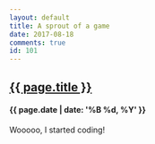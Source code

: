 ```yaml
---
layout: default
title: A sprout of a game
date: 2017-08-18
comments: true
id: 101
---
```


## <a href="{{ site.baseurl }}{{ page.url }}">{{ page.title }}</a>
#### {{ page.date | date: '%B %d, %Y' }}

Wooooo, I started coding!

